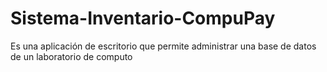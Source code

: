 # Sistema-Inventario-CompuPay
Es una aplicación de escritorio que permite administrar una base de datos de un laboratorio de computo
